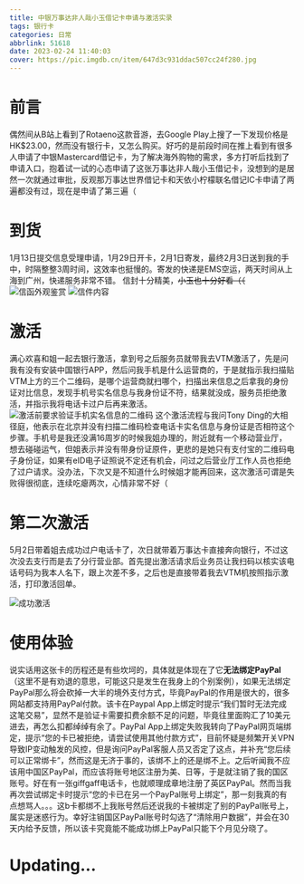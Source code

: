 ```yaml
---
title: 中银万事达非人哉小玉借记卡申请与激活实录
tags: 银行卡
categories: 日常
abbrlink: 51618
date: 2023-02-24 11:40:03
cover: https://pic.imgdb.cn/item/647d3c931ddac507cc24f280.jpg
---
```

# 前言
偶然间从B站上看到了Rotaeno这款音游，去Google Play上搜了一下发现价格是HK$23.00，然而没有银行卡，又怎么购买。好巧的是前段时间在推上看到有很多人申请了中银Mastercard借记卡，为了解决海外购物的需求，多方打听后找到了申请入口，抱着试一试的心态申请了这张万事达非人哉小玉借记卡，没想到的是居然一次就通过审批，反观那万事达世界借记卡和天依小柠檬联名借记IC卡申请了两遍都没有过，现在是申请了第三遍（

# 到货
1月13日提交信息受理申请，1月29日开卡，2月1日寄发，最终2月3日送到我的手中，时隔整整3周时间，这效率也挺慢的。寄发的快递是EMS空运，两天时间从上海到广州，快递服务非常不错。
信封十分精美，~~小玉也十分好看（（~~
![信函外观鉴赏](https://pic.imgdb.cn/item/647d3d2c1ddac507cc261389.jpg)
![信件内容](https://pic.imgdb.cn/item/647d3caa1ddac507cc251dd2.jpg)

# 激活
满心欢喜和姐一起去银行激活，拿到号之后服务员就带我去VTM激活了，先是问我有没有安装中国银行APP，然后问我手机是什么运营商的，于是就指示我扫描贴VTM上方的三个二维码，是哪个运营商就扫哪个，扫描出来信息之后拿我的身份证对比信息，发现手机号实名信息与我身份证不符，结果就没成，服务员拒绝激活，并指示我将电话卡过户后再来激活。
![激活前要求验证手机实名信息的二维码](https://pic.imgdb.cn/item/647dd37c1ddac507cc030475.jpg)
这个激活流程与我问Tony Ding的大相径庭，他表示在北京并没有扫描二维码检查电话卡实名信息与身份证是否相符这个步骤。手机号是我还没满16周岁的时候我姐办理的，附近就有一个移动营业厅，想去碰碰运气，但姐表示并没有带身份证原件，更悲的是她只有支付宝的二维码电子身份证，如果有eID电子证照说不定还有机会，问过之后营业厅工作人员也拒绝了过户请求。没办法，下次又是不知道什么时候姐才能再回来，这次激活可谓是失败得很彻底，连续吃瘪两次，心情非常不好（

# 第二次激活
5月2日带着姐去成功过户电话卡了，次日就带着万事达卡直接奔向银行，不过这次没去支行而是去了分行营业部。首先提出激活请求后业务员让我扫码以核实该电话号码为我本人名下，跟上次差不多，之后也是直接带着我去VTM机按照指示激活，打印激活回单。

![成功激活](https://pic.imgdb.cn/item/647dd3031ddac507cc0213ad.jpg)

# 使用体验
说实话用这张卡的历程还是有些坎坷的，具体就是体现在了它**无法绑定PayPal**（这里不是有劝退的意思，可能这只是发生在我身上的个别案例），如果无法绑定PayPal那么将会砍掉一大半的境外支付方式，毕竟PayPal的作用是很大的，很多网站都支持用PayPal付款。该卡在Paypal App上绑定时提示“我们暂时无法完成这笔交易”，显然不是验证卡需要扣费余额不足的问题，毕竟往里面购汇了10美元进去，再怎么扣都绰绰有余了。PayPal App上绑定失败我转向了PayPal网页端绑定，提示“您的卡已被拒绝，请尝试使用其他付款方式”，目前怀疑是频繁开关VPN导致IP变动触发的风控，但是询问PayPal客服人员又否定了这点，并补充“您后续可以正常绑卡”，然而这是无济于事的，该绑不上的还是绑不上。之后听闻我不应该用中国区PayPal，而应该将账号地区注册为美、日等，于是就注销了我的国区账号。好在有一张giffgaff电话卡，也就顺理成章地注册了英区PayPal。然而当我再次尝试绑定卡时提示“您的卡已在另一个PayPal账号上绑定”，那一刻我真的有点想骂人。。。这b卡都绑不上我账号然后还说我的卡被绑定了别的PayPal账号上，属实是迷惑行为。幸好注销国区PayPal账号时勾选了“清除用户数据”，并会在30天内给予反馈，所以该卡究竟能不能成功绑上PayPal只能下个月见分晓了。

# Updating...